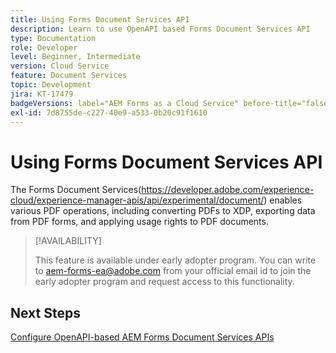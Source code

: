 ```yaml
---
title: Using Forms Document Services API
description: Learn to use OpenAPI based Forms Document Services API
type: Documentation
role: Developer
level: Beginner, Intermediate
version: Cloud Service
feature: Document Services
topic: Development
jira: KT-17479
badgeVersions: label="AEM Forms as a Cloud Service" before-title="false"
exl-id: 7d8755de-c227-40e9-a533-0b20c91f1610
---
```

# Using Forms Document Services API

The Forms Document Services(https://developer.adobe.com/experience-cloud/experience-manager-apis/api/experimental/document/) enables various PDF operations, including converting PDFs to XDP, exporting data from PDF forms, and applying usage rights to PDF documents.

>[!AVAILABILITY]
>
>This feature is available under early adopter program. You can write to aem-forms-ea@adobe.com from your official email id to join the early adopter program and request access to this functionality.


## Next Steps

[Configure OpenAPI-based AEM Forms Document Services APIs](using-open-api.md)
